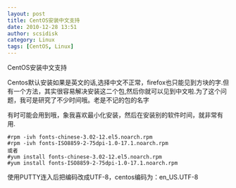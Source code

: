 ```yaml
---
layout: post
title: CentOS安装中文支持
date: 2010-12-28 13:51
author: scsidisk
category: Linux
tags: [CentOS, Linux]
---
```


CentOS安装中文支持

Centos默认安装如果是英文的话,选择中文不正常，firefox也只能见到方块的字.但有一个方法，其实很容易解决安装这二个包,然后你就可以见到中文啦.为了这个问题，我可是研究了不少时间哦。老是不记的包的名字

有时可能会用到哦，象我喜欢最小化安装，然后在安装别的软件时间，就非常有用.

```
#rpm -ivh fonts-chinese-3.02-12.el5.noarch.rpm
#rpm -ivh fonts-ISO8859-2-75dpi-1.0-17.1.noarch.rpm
或者
#yum install fonts-chinese-3.02-12.el5.noarch.rpm
#yum install fonts-ISO8859-2-75dpi-1.0-17.1.noarch.rpm
```

使用PUTTY连入后把编码改成UTF-8，centos编码为：en_US.UTF-8




